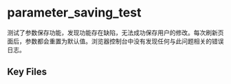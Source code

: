 # parameter_saving_test

测试了参数保存功能，发现功能存在缺陷，无法成功保存用户的修改。每次刷新页面后，参数都会重置为默认值。浏览器控制台中没有发现任何与此问题相关的错误日志。

## Key Files

